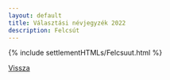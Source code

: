 ```yaml
---
layout: default
title: Választási névjegyzék 2022
description: Felcsút
---
```


{% include settlementHTMLs/Felcsuut.html %}

[Vissza](./)